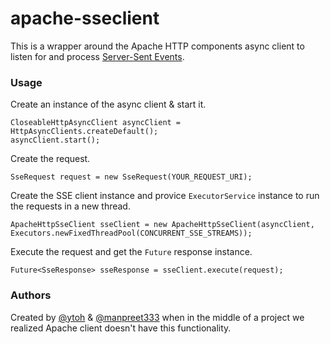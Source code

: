 # apache-sseclient

This is a wrapper around the Apache HTTP components async client to listen for and process [Server-Sent Events](https://www.w3.org/TR/eventsource/).

### Usage

Create an instance of the async client & start it.
```
CloseableHttpAsyncClient asyncClient = HttpAsyncClients.createDefault();
asyncClient.start();
```

Create the request.
```
SseRequest request = new SseRequest(YOUR_REQUEST_URI);
```

Create the SSE client instance and provice `ExecutorService` instance to run the requests in a new thread.
```
ApacheHttpSseClient sseClient = new ApacheHttpSseClient(asyncClient, Executors.newFixedThreadPool(CONCURRENT_SSE_STREAMS));
```

Execute the request and get the `Future` response instance.
```
Future<SseResponse> sseResponse = sseClient.execute(request);
```

### Authors

Created by [@ytoh](https://github.com/ytoh) & [@manpreet333](https://github.com/manpreet333) when in the middle of a project we realized Apache client doesn't have this functionality.

